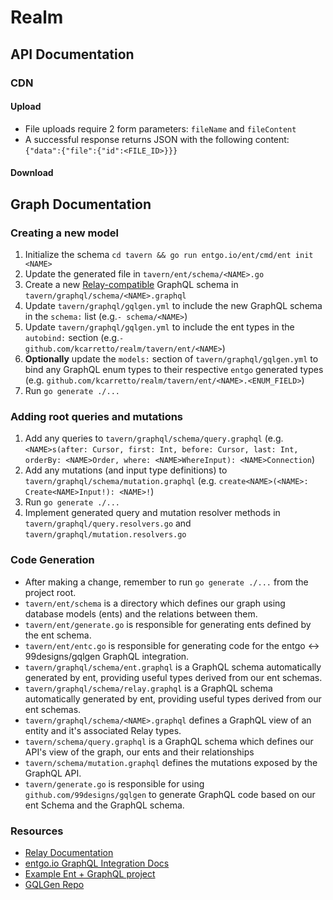 # Realm

## API Documentation

### CDN

#### Upload
* File uploads require 2 form parameters: `fileName` and `fileContent`
* A successful response returns JSON with the following content: `{"data":{"file":{"id":<FILE_ID>}}}`

#### Download

## Graph Documentation

### Creating a new model
1. Initialize the schema `cd tavern && go run entgo.io/ent/cmd/ent init <NAME>`
2. Update the generated file in `tavern/ent/schema/<NAME>.go`
3. Create a new [Relay-compatible](https://relay.dev/graphql/connections.htm) GraphQL schema in `tavern/graphql/schema/<NAME>.graphql`
3. Update `tavern/graphql/gqlgen.yml` to include the new GraphQL schema in the `schema:` list (e.g.`- schema/<NAME>`)
4. Update `tavern/graphql/gqlgen.yml` to include the ent types in the `autobind:` section (e.g.`- github.com/kcarretto/realm/tavern/ent/<NAME>`)
5. **Optionally** update the `models:` section of `tavern/graphql/gqlgen.yml` to bind any GraphQL enum types to their respective `entgo` generated types (e.g. `github.com/kcarretto/realm/tavern/ent/<NAME>.<ENUM_FIELD>`)
6. Run `go generate ./...`

### Adding root queries and mutations
1. Add any queries to `tavern/graphql/schema/query.graphql` (e.g. `<NAME>s(after: Cursor, first: Int, before: Cursor, last: Int, orderBy: <NAME>Order, where: <NAME>WhereInput): <NAME>Connection`)
2. Add any mutations (and input type definitions) to `tavern/graphql/schema/mutation.graphql` (e.g. `create<NAME>(<NAME>: Create<NAME>Input!): <NAME>!`)
3. Run `go generate ./...`
4. Implement generated query and mutation resolver methods in `tavern/graphql/query.resolvers.go` and `tavern/graphql/mutation.resolvers.go`

### Code Generation
* After making a change, remember to run `go generate ./...` from the project root.
* `tavern/ent/schema` is a directory which defines our graph using database models (ents) and the relations between them.
* `tavern/ent/generate.go` is responsible for generating ents defined by the ent schema.
* `tavern/ent/entc.go` is responsible for generating code for the entgo <-> 99designs/gqlgen GraphQL integration.
* `tavern/graphql/schema/ent.graphql` is a GraphQL schema automatically generated by ent, providing useful types derived from our ent schemas.
* `tavern/graphql/schema/relay.graphql` is a GraphQL schema automatically generated by ent, providing useful types derived from our ent schemas.
* `tavern/graphql/schema/<NAME>.graphql` defines a GraphQL view of an entity and it's associated Relay types.
* `tavern/schema/query.graphql` is a GraphQL schema which defines our API's view of the graph, our ents and their relationships
* `tavern/schema/mutation.graphql` defines the mutations exposed by the GraphQL API.
* `tavern/generate.go` is responsible for using `github.com/99designs/gqlgen` to generate GraphQL code based on our ent Schema and the GraphQL schema.

### Resources
* [Relay Documentation](https://relay.dev/graphql/connections.htm)
* [entgo.io GraphQL Integration Docs](https://entgo.io/docs/graphql)
* [Example Ent + GraphQL project](https://github.com/ent/contrib/tree/master/entgql/internal/todo)
* [GQLGen Repo](https://github.com/99designs/gqlgen)